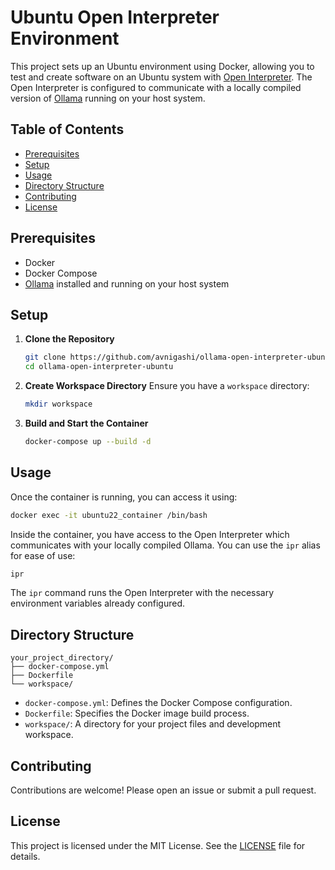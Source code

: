 
# Ubuntu Open Interpreter Environment

This project sets up an Ubuntu environment using Docker, allowing you to test and create software on an Ubuntu system with [Open Interpreter](https://github.com/OpenInterpreter/open-interpreter). The Open Interpreter is configured to communicate with a locally compiled version of [Ollama](https://github.com/ollama/ollama/) running on your host system.

## Table of Contents
- [Prerequisites](#prerequisites)
- [Setup](#setup)
- [Usage](#usage)
- [Directory Structure](#directory-structure)
- [Contributing](#contributing)
- [License](#license)

## Prerequisites
- Docker
- Docker Compose
- [Ollama](https://github.com/ollama/ollama) installed and running on your host system

## Setup
1. **Clone the Repository**
    ```sh
    git clone https://github.com/avnigashi/ollama-open-interpreter-ubuntu.git
    cd ollama-open-interpreter-ubuntu
    ```

2. **Create Workspace Directory**
    Ensure you have a `workspace` directory:
    ```sh
    mkdir workspace
    ```

3. **Build and Start the Container**
    ```sh
    docker-compose up --build -d
    ```

## Usage
Once the container is running, you can access it using:

```sh
docker exec -it ubuntu22_container /bin/bash
```

Inside the container, you have access to the Open Interpreter which communicates with your locally compiled Ollama. You can use the `ipr` alias for ease of use:

```sh
ipr
```

The `ipr` command runs the Open Interpreter with the necessary environment variables already configured.

## Directory Structure
```
your_project_directory/
├── docker-compose.yml
├── Dockerfile
└── workspace/
```
- `docker-compose.yml`: Defines the Docker Compose configuration.
- `Dockerfile`: Specifies the Docker image build process.
- `workspace/`: A directory for your project files and development workspace.

## Contributing
Contributions are welcome! Please open an issue or submit a pull request.

## License
This project is licensed under the MIT License. See the [LICENSE](LICENSE) file for details.
